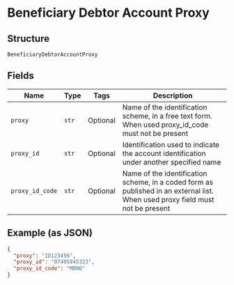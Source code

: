 
# Beneficiary Debtor Account Proxy

## Structure

`BeneficiaryDebtorAccountProxy`

## Fields

| Name | Type | Tags | Description |
|  --- | --- | --- | --- |
| `proxy` | `str` | Optional | Name of the identification scheme, in a free text form. When used proxy_id_code must not be present |
| `proxy_id` | `str` | Optional | Identification used to indicate the account identification under another specified name |
| `proxy_id_code` | `str` | Optional | Name of the identification scheme, in a coded form as published in an external list. When used proxy field must not be present |

## Example (as JSON)

```json
{
  "proxy": "ID123456",
  "proxy_id": "07495845323",
  "proxy_id_code": "MBNO"
}
```

